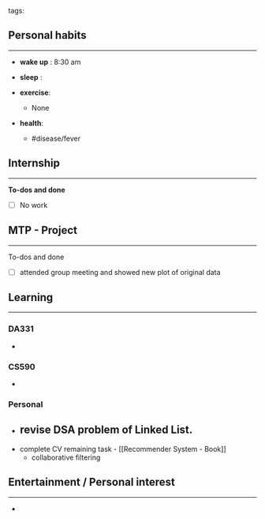 tags: 
## Personal habits
--- 

- **wake up** : 8:30 am

- **sleep** :

-  **exercise**:
	- None

-  **health**: 
	- #disease/fever 



## Internship 
---
**To-dos and done**
- [ ] No work

## MTP - Project
--- 
To-dos and done
- [ ] attended group meeting and showed new plot of original data



## Learning
---
### DA331
- 

### CS590
- 

### Personal
- revise DSA problem of Linked List.
	- 
- complete CV remaining task - [[Recommender System - Book]]
	- collaborative filtering

## Entertainment / Personal interest
---
- 